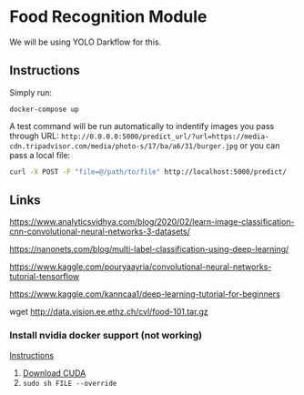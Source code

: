 
# Food Recognition Module

We will be using YOLO Darkflow for this.

## Instructions

Simply run:
```
docker-compose up
```

A test command will be run automatically to indentify images you pass through URL:
`http://0.0.0.0:5000/predict_url/?url=https://media-cdn.tripadvisor.com/media/photo-s/17/ba/a6/31/burger.jpg`
or you can pass a local file:
```bash
curl -X POST -F "file=@/path/to/file" http://localhost:5000/predict/
```

## Links

https://www.analyticsvidhya.com/blog/2020/02/learn-image-classification-cnn-convolutional-neural-networks-3-datasets/

https://nanonets.com/blog/multi-label-classification-using-deep-learning/

https://www.kaggle.com/pouryaayria/convolutional-neural-networks-tutorial-tensorflow

https://www.kaggle.com/kanncaa1/deep-learning-tutorial-for-beginners

wget http://data.vision.ee.ethz.ch/cvl/food-101.tar.gz

### Install nvidia docker support (not working)

[Instructions](https://askubuntu.com/questions/799184/how-can-i-install-cuda-on-ubuntu-16-04)

1. [Download CUDA](https://developer.nvidia.com/cuda-downloads)
2. `sudo sh FILE --override`

